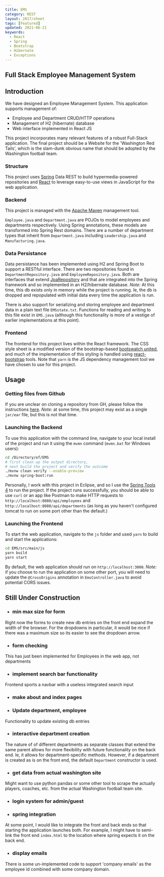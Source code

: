 ```yaml
---
title: EMS
category: REST
layout: 2017/sheet
tags: [Featured]
updated: 2021-06-21
keywords:
  - React
  - Spring
  - Bootstrap
  - Hibernate
  - Exceptions
---
```


 Full Stack Employee Management System
---------------

## Introduction
We have designed an Employee Management System. This application supports management of: 
  - Employee and Department CRUD/HTTP operations
  - Management of H2 (hibernate) database
  - Web interface implemented in React JS

This project incorporates many relevant features of a robust Full-Stack application. The final project should be a Website for the 'Washington Red Tails', which is the slam-dunk obvious name that should be adopted by the Washington football team.

### Structure
This project uses [Spring][spring] Data REST to build hypermedia-powered repositories and [React][react] to leverage easy-to-use views in JavaScript for the web application. 

### Backend
This project is managed with the [Apache Maven][maven] management tool.

`Employee.java` and `Department.java` are POJOs to model employees and departments respectively. Using Spring annotations, these models are transformed into Spring Rest domains. There are a number of department types that inherit from `Department.java` including `Leadership.java` and `Manufacturing.java`.

### Data Persistance
Data persistance has been implemented using H2 and Spring Boot to support a RESTful interface. There are two repositories found in `DepartmentRepository.java` and `EmployeeRepository.java`. Both are interfaces that extend [JpaRepository][jparepo] and that are integrated into the Spring framework and so implemented in an H2/hibernate database. *Note:* At this time, this db exists only in memory while the project is running. Ie, the db is dropped and repopulated with initial data every time the application is run.

There is also support for serializing and storing employee and department data in a plain text file `EMSstate.txt`. Functions for reading and writing to this file exist in `EMS.java` (although this functionality is more of a vestige of earlier implementations at this point).

### Frontend
The frontend for this project lives within the React framework. The CSS style sheet is a modified version of the bootstrap-based [bootswatch united][bwu], and much of the implementation of this styling is handled using [react-bootstrap] tools. Note that `yarn` is the JS dependency management tool we have chosen to use for this project.

## Usage

### Getting files from Github
If you are unclear on cloning a repository from GH, please follow the instructions [here][ghclone]. *Note:* at some time, this project may exist as a single `jar/ear` file, but this is not that time.

### Launching the Backend
To use this application with the command line, navigate to your local install of the project and run it using the `mvmn` command (`mvmn.bat` for Windows users):
```bash
cd /Directory/of/EMS
# first clean up the output directory,
# next build the project and verify the outcome
./mvnw clean verify --enable-preview 
./mvnw spring-boot:run
```
Personally, I work with this project in Eclipse, and so I use the [Spring Tools 4][Spt4] to run the project. If the project runs successfully, you should be able to use `curl` or an app like Postman to make HTTP requests to `http://localhost:8080/api/employees` and `http://localhost:8080/api/departments` (as long as you haven't configured tomcat to run on some port other than the default.)

### Launching the Frontend
To start the web application, navigate to the `js` folder and used `yarn` to build and start the applications:
```bash
cd EMS/src/main/js
yarn build
yarn start
```
By default, the web application should run on `http://localhost:3000`. *Note:* if you choose to run the application on some other port, you will need to update the `@CrossOrigins` annotation in `EmsController.java` to avoid potential CORS issues.

## Still Under Construction

* ### min max size for form
Right now the forms to create new db entries on the front end expand the width of the browser. For the dropdowns in particular, it would be nice if there was a maximum size so its easier to see the dropdown arrow.

* ### form checking
This has just been implemented for Employees in the web app, not departments

* ### implement search bar functionality
Frontend sports a navbar with a useless integrated search input
* ### make about and index pages
* ### Update department, employee
Functionality to update existing db entries
* ### interactive department creation
The nature of of different departments as separate classes that extend the same parent allows for more flexibility with future functionality on the back end. Ie, it allows for department-specific methods. However, if a department is created as is on the front end, the default `Department` constructor is used.
* ### get data from actual washington site
Might want to use python pandas or some other tool to scrape the actually players, coaches, etc. from the actual Washington football team site.
* ### login system for admin/guest
* ### spring integration
At some point, I would like to integrate the front and back ends so that starting the application launches both. For example, I might have to semi-link the front end `index.html` to the location where spring expects it on the back end.
* ### display emails
There is some un-implemented code to support 'company emails' as the employee id combined with some company domain.

<!-- Links -->
[maven]: https://maven.apache.org/
[spring]: https://spring.io/
[react]: https://reactjs.org/
[jparepo]: https://docs.spring.io/spring-data/jpa/docs/current/api/org/springframework/data/jpa/repository/JpaRepository.html
[bwu]: https://bootswatch.com/united/
[react-bootstrap]: https://react-bootstrap.github.io/
[ghclone]: https://docs.github.com/en/github/creating-cloning-and-archiving-repositories/cloning-a-repository
[SpT4]: https://marketplace.eclipse.org/content/spring-tools-4-aka-spring-tool-suite-4
